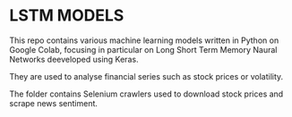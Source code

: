 # LSTM MODELS 

This repo contains various machine learning models written in Python on Google Colab, focusing in particular on Long Short Term Memory Naural Networks deeveloped using Keras.

They are used to analyse financial series such as stock prices or volatility.

The folder contains Selenium crawlers used to download stock prices and scrape news sentiment.
